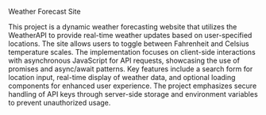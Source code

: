 Weather Forecast Site

This project is a dynamic weather forecasting website that utilizes the WeatherAPI to provide real-time weather updates based on user-specified locations. The site allows users to toggle between Fahrenheit and Celsius temperature scales. The implementation focuses on client-side interactions with asynchronous JavaScript for API requests, showcasing the use of promises and async/await patterns. Key features include a search form for location input, real-time display of weather data, and optional loading components for enhanced user experience. The project emphasizes secure handling of API keys through server-side storage and environment variables to prevent unauthorized usage.
